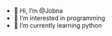 - 👋 Hi, I’m @Jobna
- 👀 I’m interested in programming
- 🌱 I’m currently learning python

<!---
Jobna/Jobna is a ✨ special ✨ repository because its `README.md` (this file) appears on your GitHub profile.
You can click the Preview link to take a look at your changes.
--->
